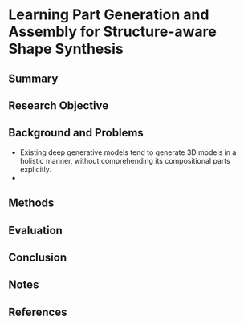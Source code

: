# Learning Part Generation and Assembly for Structure-aware Shape Synthesis

## Summary

## Research Objective

## Background and Problems
- Existing deep generative models tend to generate 3D models in a holistic manner, without comprehending its compositional parts explicitly.
- 
## Methods

## Evaluation

## Conclusion

## Notes

## References
<!--stackedit_data:
eyJoaXN0b3J5IjpbLTY1NTcwMDg0XX0=
-->